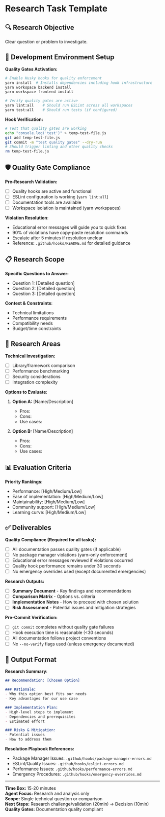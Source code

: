 # Research Task Template

## 🔍 Research Objective
Clear question or problem to investigate.

## 🚀 Development Environment Setup
**Quality Gates Activation:**
```bash
# Enable Husky hooks for quality enforcement
yarn install  # Installs dependencies including hook infrastructure
yarn workspace backend install
yarn workspace frontend install

# Verify quality gates are active
yarn lint:all    # Should run ESLint across all workspaces
yarn test:all    # Should run tests (if configured)
```

**Hook Verification:**
```bash
# Test that quality gates are working
echo "console.log('test')" > temp-test-file.js
git add temp-test-file.js
git commit -m "test quality gates" --dry-run
# Should trigger linting and other quality checks
rm temp-test-file.js
```

## 🛡️ Quality Gate Compliance
**Pre-Research Validation:**
- [ ] Quality hooks are active and functional
- [ ] ESLint configuration is working (`yarn lint:all`)
- [ ] Documentation tools are available
- [ ] Workspace isolation is maintained (yarn workspaces)

**Violation Resolution:**
- Educational error messages will guide you to quick fixes
- 90% of violations have copy-paste resolution commands
- Escalate after 5 minutes if resolution unclear
- Reference: `.github/hooks/README.md` for detailed guidance

## 📋 Research Scope
**Specific Questions to Answer:**
- Question 1: [Detailed question]
- Question 2: [Detailed question]
- Question 3: [Detailed question]

**Context & Constraints:**
- Technical limitations
- Performance requirements
- Compatibility needs
- Budget/time constraints

## 🔧 Research Areas
**Technical Investigation:**
- [ ] Library/framework comparison
- [ ] Performance benchmarking
- [ ] Security considerations
- [ ] Integration complexity

**Options to Evaluate:**
1. **Option A:** [Name/Description]
   - Pros: 
   - Cons:
   - Use cases:

2. **Option B:** [Name/Description]
   - Pros:
   - Cons:
   - Use cases:

## 📊 Evaluation Criteria
**Priority Rankings:**
- Performance: [High/Medium/Low]
- Ease of implementation: [High/Medium/Low]
- Maintainability: [High/Medium/Low]
- Community support: [High/Medium/Low]
- Learning curve: [High/Medium/Low]

## ✅ Deliverables
**Quality Compliance (Required for all tasks):**
- [ ] All documentation passes quality gates (if applicable)
- [ ] No package manager violations (yarn-only enforcement)
- [ ] Educational error messages reviewed if violations occurred
- [ ] Quality hook performance remains under 30 seconds
- [ ] No emergency overrides used (except documented emergencies)

**Research Outputs:**
- [ ] **Summary Document** - Key findings and recommendations
- [ ] **Comparison Matrix** - Options vs. criteria
- [ ] **Implementation Notes** - How to proceed with chosen solution
- [ ] **Risk Assessment** - Potential issues and mitigation strategies

**Pre-Commit Verification:**
- [ ] `git commit` completes without quality gate failures
- [ ] Hook execution time is reasonable (<30 seconds)
- [ ] All documentation follows project conventions
- [ ] No `--no-verify` flags used (unless emergency documented)

## 🔗 Output Format
**Research Summary:**
```markdown
## Recommendation: [Chosen Option]

### Rationale:
- Why this option best fits our needs
- Key advantages for our use case

### Implementation Plan:
- High-level steps to implement
- Dependencies and prerequisites
- Estimated effort

### Risks & Mitigation:
- Potential issues
- How to address them
```

**Resolution Playbook References:**
- Package Manager Issues: `.github/hooks/package-manager-errors.md`
- ESLint/Quality Issues: `.github/hooks/eslint-errors.md`  
- Performance Issues: `.github/hooks/performance-errors.md`
- Emergency Procedures: `.github/hooks/emergency-overrides.md`

---
**Time Box:** 15-20 minutes  
**Agent Focus:** Research and analysis only  
**Scope:** Single technical question or comparison  
**Next Steps:** Research challenge/validation (20min) → Decision (10min)
**Quality Gates:** Documentation quality compliant
